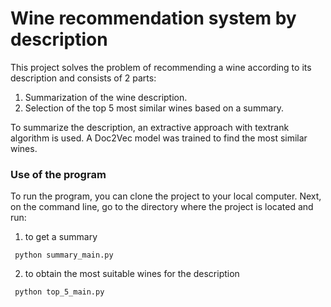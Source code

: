 # Wine recommendation system by description

This project solves the problem of recommending a wine according to its description and consists of 2 parts: 
1. Summarization of the wine description.
2. Selection of the top 5 most similar wines based on a summary.

To summarize the description, an extractive approach with textrank algorithm is used.
A Doc2Vec model was trained to find the most similar wines.

### Use of the program
To run the program, you can clone the project to your local computer. Next, on the command line, go to the directory where the project is located and run:
1. to get a summary
  ```
   python summary_main.py
  ```
2. to obtain the most suitable wines for the description
  ```
   python top_5_main.py
   ```
   
